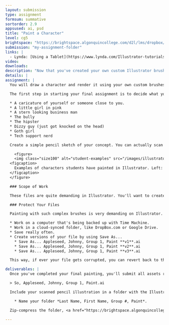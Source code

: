 ```yaml
---
layout: submission
type: assignment
formsum: summative
sortorder: 2.9
appsused: ai, psd
title: "Paint a Character"
level: cg5
brightspace: "https://brightspace.algonquincollege.com/d2l/lms/dropbox/user/folder_submit_files.d2l?db=167171&grpid=0&isprv=&bp=0&ou=193296"
submission: "my-assignment-folder"
links: |
  - Lynda: [Using a Tablet](https://www.lynda.com/Illustrator-tutorials/Using-Wacom-Tablets-Illustrator/374180-2.html)
video: 
downloads:
description: "Now that you've created your own custom Illustrator brushes, let's use them to create something wonderful. Paint a character in Illustrator using a variety of brushes and techniques."
details: | 
assignment: | 
  You will draw a character and render it using your own custom brushes in Illustrator.

  The first step in starting your final assignment is to decide what you're going to draw. You have the choice of character faces. It can be human or animal. They should be very distinctive. These are a few ideas:

  * A caricature of yourself or someone close to you.
  * A little girl in pink
  * A stern looking business man
  * The bully
  * The hipster
  * Dizzy guy (just got knocked on the head)
  * Goth girl
  * Tech support nerd

  Create a simple pencil sketch of your concept. You can actually scan it, then place it in Illustrator to trace it. This will be the base of your final illustration.

    <figure>
    <img class="size100" alt="student-examples" src="/images/illustrator-paint-a-character/student-examples.jpg">
  <figcaption>
    Examples of characters students have painted in Illustrator. Left: <a href="https://www.behance.net/hellachella" target="_blank" title="Chelle Lorenzen on Behance">Chelle Lorenzen</a>, 2016. Right: <a href="https://www.behance.net/domrichichi" target="_blank" title="Dom Richichi on Behance">Dom Richichi</a>, 2016
  </figcaption>
  </figure>

  ### Scope of Work

  These files are quite demanding in Illustrator. You'll want to create a beautiful, polished piece. On the flip-side, you don't want it to be too detailed. You'll need to create a simple, basic sketch, then go to town on the layering of the strokes. The stokes alone will make your file complex enough.

  ### Protect Your Files

  Painting with such complex brushes is very demanding on Illustrator. These are some tips to make sure you don't lose any work.

  * Work on a computer that's being backed up with Time Machine.
  * Work in a cloud-synced folder, like DropBox.com or Google Drive.
  * Save really often.
  * Create versions of your file by using Save As...
    * Save As... Appleseed, Johnny, Group 1, Paint **v1**.ai
    * Save As... Appleseed, Johnny, Group 1, Paint **v2**.ai
    * Save As... Appleseed, Johnny, Group 1, Paint **v3**.ai

  This way, if ever your file gets corrupted, you can revert back to the previous version. You won't lose all of your work.

deliverables: |
  Once you've completed your final painting, you'll submit all assets related to the project. Submit your Illustrator document named *Last Name, First Name, Group #, Paint.ai*.

  > So, Appleseed, Johnny, Group 1, Paint.ai

  Include your scanned pencil illustration in a folder with the Illustrator document.

    * Name your folder *Last Name, First Name, Group #, Paint*.

  Zip-compress the folder, <a href="https://brightspace.algonquincollege.com/d2l/lms/dropbox/user/folder_submit_files.d2l?db=86520&grpid=0&isprv=0&bp=0&ou=92682" title="Submit a zip-compressed file to this page.">then submit to this Brightspace page</a>.

---
```


